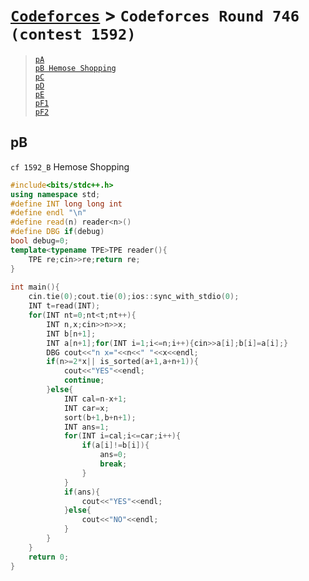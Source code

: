# [`Codeforces`] > `Codeforces Round 746 (contest 1592)`

> [`pA`](#pA)  
> [`pB Hemose Shopping`](#pB)  
> [`pC`](#pC)  
> [`pD`](#pD)  
> [`pE`](#pE)  
> [`pF1`](#pF1)  
> [`pF2`](#pF2)  


## pB
`cf 1592_B` Hemose Shopping
```c++
#include<bits/stdc++.h>
using namespace std;
#define INT long long int
#define endl "\n"
#define read(n) reader<n>()
#define DBG if(debug)
bool debug=0;
template<typename TPE>TPE reader(){
	TPE re;cin>>re;return re;
}
 
int main(){
	cin.tie(0);cout.tie(0);ios::sync_with_stdio(0);
	INT t=read(INT);
	for(INT nt=0;nt<t;nt++){
		INT n,x;cin>>n>>x;
		INT b[n+1];
		INT a[n+1];for(INT i=1;i<=n;i++){cin>>a[i];b[i]=a[i];}
		DBG cout<<"n x="<<n<<" "<<x<<endl;
		if(n>=2*x|| is_sorted(a+1,a+n+1)){
			cout<<"YES"<<endl;
			continue;
		}else{
			INT cal=n-x+1;
			INT car=x;
			sort(b+1,b+n+1);
			INT ans=1;
			for(INT i=cal;i<=car;i++){
				if(a[i]!=b[i]){
					ans=0;
					break;
				}
			}
			if(ans){
				cout<<"YES"<<endl;
			}else{
				cout<<"NO"<<endl;
			}
		}
	}
	return 0;
}
```


[`Codeforces`]: /cf
